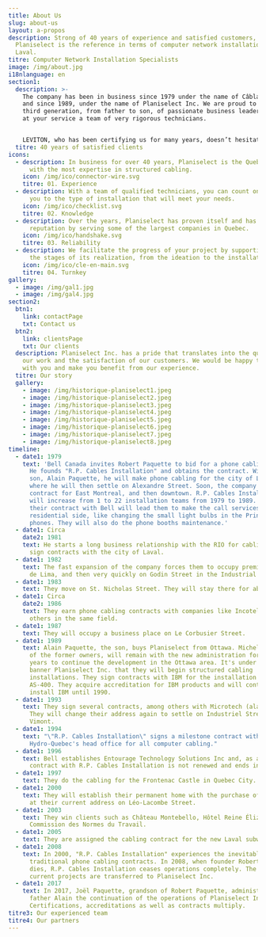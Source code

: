 ```yaml
---
title: About Us
slug: about-us
layout: a-propos
description: Strong of 40 years of experience and satisfied customers,
  Planiselect is the reference in terms of computer network installation in
  Laval.
titre: Computer Network Installation Specialists
image: /img/about.jpg
i18nlanguage: en
section1:
  description: >-
    The company has been in business since 1979 under the name of Câblage RP,
    and since 1989, under the name of Planiselect Inc. We are proud to be at the
    third generation, from father to son, of passionate business leaders. We put
    at your service a team of very rigorous technicians.


    LEVITON, who has been certifying us for many years, doesn’t hesitate to recommend Planiselect inc. for large projects. Our sharp installations gives us an enviable reputation in the field of structured cabling and our customers know the quality of our work. In order to provide a broader product, we have added over the years optical fiber and intercommunication, and we are now TOA certified.
  titre: 40 years of satisfied clients
icons:
  - description: In business for over 40 years, Planiselect is the Quebec company
      with the most expertise in structured cabling.
    icon: /img/ico/connector-wire.svg
    titre: 01. Experience
  - description: With a team of qualified technicians, you can count on us to guide
      you to the type of installation that will meet your needs.
    icon: /img/ico/checklist.svg
    titre: 02. Knowledge
  - description: Over the years, Planiselect has proven itself and has earned a
      reputation by serving some of the largest companies in Quebec.
    icon: /img/ico/handshake.svg
    titre: 03. Reliability
  - description: We facilitate the progress of your project by supporting you in all
      the stages of its realization, from the ideation to the installation.
    icon: /img/ico/cle-en-main.svg
    titre: 04. Turnkey
gallery:
  - image: /img/gal1.jpg
  - image: /img/gal4.jpg
section2:
  btn1:
    link: contactPage
    txt: Contact us
  btn2:
    link: clientsPage
    txt: Our clients
  description: Planiselect Inc. has a pride that translates into the quality of
    our work and the satisfaction of our customers. We would be happy to work
    with you and make you benefit from our experience.
  titre: Our story
  gallery:
    - image: /img/historique-planiselect1.jpeg
    - image: /img/historique-planiselect2.jpeg
    - image: /img/historique-planiselect3.jpeg
    - image: /img/historique-planiselect4.jpeg
    - image: /img/historique-planiselect5.jpeg
    - image: /img/historique-planiselect6.jpeg
    - image: /img/historique-planiselect7.jpeg
    - image: /img/historique-planiselect8.jpeg
timeline:
  - date1: 1979
    text: 'Bell Canada invites Robert Paquette to bid for a phone cabling contract.
      He founds "R.P. Cables Installation" and obtains the contract. With his
      son, Alain Paquette, he will make phone cabling for the city of Laval,
      where he will then settle on Alexandre Street. Soon, the company wins the
      contract for East Montreal, and then downtown. R.P. Cables Installation
      will increase from 1 to 22 installation teams from 1979 to 1989. Fun fact:
      their contract with Bell will lead them to make the call services on the
      residential side, like changing the small light bulbs in the Princess
      phones. They will also do the phone booths maintenance.'
  - date1: Circa
    date2: 1981
    text: He starts a long business relationship with the RIO for cabling. They also
      sign contracts with the city of Laval.
  - date1: 1982
    text: The fast expansion of the company forces them to occupy premises on Rose
      de Lima, and then very quickly on Godin Street in the Industrial Park.
  - date1: 1983
    text: They move on St. Nicholas Street. They will stay there for about 4 years.
  - date1: Circa
    date2: 1986
    text: They earn phone cabling contracts with companies like Incotel, Mitel and
      others in the same field.
  - date1: 1987
    text: They will occupy a business place on Le Corbusier Street.
  - date1: 1989
    text: Alain Paquette, the son, buys Planiselect from Ottawa. Michel Gaudet, one
      of the former owners, will remain with the new administration for a few
      years to continue the development in the Ottawa area. It's under the
      banner Planiselect Inc. that they will begin structured cabling
      installations. They sign contracts with IBM for the installation of
      AS-400. They acquire accreditation for IBM products and will continue to
      install IBM until 1990.
  - date1: 1993
    text: They sign several contracts, among others with Microtech (alarm system).
      They will change their address again to settle on Industriel Street in
      Vimont.
  - date1: 1994
    text: "\"R.P. Cables Installation\" signs a milestone contract with
      Hydro-Quebec's head office for all computer cabling."
  - date1: 1996
    text: Bell establishes Entourage Technology Solutions Inc and, as a result, the
      contract with R.P. Cables Installation is not renewed and ends in 1997.
  - date1: 1997
    text: They do the cabling for the Frontenac Castle in Quebec City.
  - date1: 2000
    text: They will establish their permanent home with the purchase of a building
      at their current address on Léo-Lacombe Street.
  - date1: 2003
    text: They win clients such as Château Montebello, Hôtel Reine Élizabeth and the
      Commission des Normes du Travail.
  - date1: 2005
    text: They are assigned the cabling contract for the new Laval subway line.
  - date1: 2008
    text: In 2000, "R.P. Cables Installation" experiences the inevitable decline in
      traditional phone cabling contracts. In 2008, when founder Robert Paquette
      dies, R.P. Cables Installation ceases operations completely. The remaining
      current projects are transferred to Planiselect Inc.
  - date1: 2017
    text: In 2017, Joël Paquette, grandson of Robert Paquette, administers with his
      father Alain the continuation of the operations of Planiselect Inc.
      Certifications, accreditations as well as contracts multiply.
titre3: Our experienced team
titre4: Our partners
---
```

